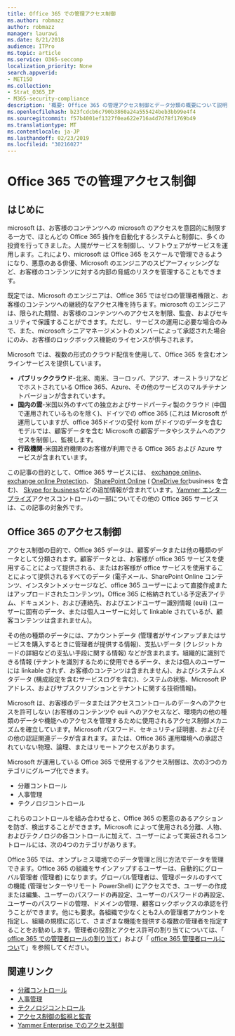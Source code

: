 ```yaml
---
title: Office 365 での管理アクセス制御
ms.author: robmazz
author: robmazz
manager: laurawi
ms.date: 8/21/2018
audience: ITPro
ms.topic: article
ms.service: O365-seccomp
localization_priority: None
search.appverid:
- MET150
ms.collection:
- Strat_O365_IP
- M365-security-compliance
description: '概要: Office 365 の管理アクセス制御とデータ分類の概要について説明します。'
ms.openlocfilehash: b23fcdcb6c790b3860a24a555424beb3bb99e4f4
ms.sourcegitcommit: f57b4001ef1327f0ea622e716a4d7d78f1769b49
ms.translationtype: MT
ms.contentlocale: ja-JP
ms.lasthandoff: 02/23/2019
ms.locfileid: "30216027"
---
```

# <a name="administrative-access-controls-in-office-365"></a>Office 365 での管理アクセス制御 

## <a name="introduction"></a>はじめに
microsoft は、お客様のコンテンツへの microsoft のアクセスを意図的に制限する一方で、ほとんどの Office 365 操作を自動化するシステムと制御に、多くの投資を行ってきました。人間がサービスを制御し、ソフトウェアがサービスを運用します。これにより、microsoft は Office 365 をスケールで管理できるようになり、悪意のある俳優、Microsoft のエンジニアのスピアーフィッシングなど、お客様のコンテンツに対する内部の脅威のリスクを管理することもできます。

既定では、Microsoft のエンジニアは、Office 365 ではゼロの管理者権限と、お客様のコンテンツへの継続的なアクセス権を持ちます。microsoft のエンジニアは、限られた期間、お客様のコンテンツへのアクセスを制限、監査、およびセキュリティで保護することができます。ただし、サービスの運用に必要な場合のみで、また、microsoft シニアマネージメントのメンバーによって承認された場合にのみ、お客様のロックボックス機能のライセンスが供与されます。

Microsoft では、複数の形式のクラウド配信を使用して、Office 365 を含むオンラインサービスを提供しています。

- **パブリッククラウド**-北米、南米、ヨーロッパ、アジア、オーストラリアなどでホストされている Office 365、Azure、その他のサービスのマルチテナントバージョンが含まれています。
- **国内の雲**-米国以外のすべての独立およびサードパーティ製のクラウド (中国で運用されているものを除く)、ドイツでの office 365 (これは Microsoft が運用していますが、office 365ドイツの受付 kom がドイツのデータを含むモデルでは、顧客データを含む Microsoft の顧客データやシステムへのアクセスを制御し、監視します。
- **行政機関**-米国政府機関のお客様が利用できる Office 365 および Azure サービスが含まれています。

この記事の目的として、Office 365 サービスには、 [exchange online](https://docs.microsoft.com/Exchange/exchange-online)、 [exchange online Protection](https://docs.microsoft.com/Office365/SecurityCompliance/eop/exchange-online-protection-overview)、 [SharePoint Online](https://docs.microsoft.com/sharepoint/sharepoint-online) ( [OneDrive for](https://docs.microsoft.com/OneDrive/onedrive)business を含む)、 [Skype for business](https://docs.microsoft.com/SkypeForBusiness/skype-for-business-online)などの追加情報が含まれています。[Yammer エンタープライズ](https://support.office.com/article/yammer-–-admin-help-e1464355-1f97-49ac-b2aa-dd320b179dbe?ui=en-US&rs=en-US&ad=US)アクセスコントロールの一部についてその他の Office 365 サービスは、この記事の対象外です。

## <a name="office-365-access-controls"></a>Office 365 のアクセス制御
アクセス制御の目的で、Office 365 データは、顧客データまたは他の種類のデータとして分類されます。顧客データとは、お客様が office 365 サービスを使用することによって提供される、またはお客様が office サービスを使用することによって提供されるすべてのデータ (電子メール、SharePoint Online コンテンツ、インスタントメッセージなど、office 365 ユーザーによって直接作成またはアップロードされたコンテンツ)。Office 365 に格納されている予定表アイテム、ドキュメント、および連絡先、およびエンドユーザー識別情報 (euii) (ユーザーに固有のデータ、または個人ユーザーに対して linkable されているが、顧客コンテンツは含まれません)。 

その他の種類のデータには、アカウントデータ (管理者がサインアップまたはサービスを購入するときに管理者が提供する情報)、支払いデータ (クレジットカードの詳細などの支払い手段に関する情報) などが含まれます。組織的に識別できる情報 (テナントを識別するために使用できるデータ、または個人のユーザーには linkable されず、お客様のコンテンツは含まれません)、およびシステムメタデータ (構成設定を含むサービスログを含む)、システムの状態、Microsoft IP アドレス、およびサブスクリプションとテナントに関する技術情報)。

Microsoft は、お客様のデータまたはアクセスコントロールのデータへのアクセスを許可しない (お客様のコンテンツや euii へのアクセスなど、環境内の他の種類のデータや機能へのアクセスを管理するために使用されるアクセス制御メカニズムを確立しています。Microsoft パスワード、セキュリティ証明書、およびその他の認証関連データが含まれます。または、Office 365 運用環境への承認されていない物理、論理、またはリモートアクセスがあります。

Microsoft が運用している Office 365 で使用するアクセス制御は、次の3つのカテゴリにグループ化できます。
- 分離コントロール
- 人事管理
- テクノロジコントロール

これらのコントロールを組み合わせると、Office 365 の悪意のあるアクションを防ぎ、検出することができます。Microsoft によって使用される分離、人物、およびテクノロジの各コントロールに加えて、ユーザーによって実装されるコントロールには、次の4つのカテゴリがあります。

Office 365 では、オンプレミス環境でのデータ管理と同じ方法でデータを管理できます。Office 365 の組織をサインアップするユーザーは、自動的にグローバル管理者 (管理者) になります。グローバル管理者は、管理ポータルのすべての機能 (管理センターやリモート PowerShell) にアクセスでき、ユーザーの作成または編集、ユーザーのパスワードの再設定、ユーザーのパスワードの再設定、ユーザーのパスワードの管理、ドメインの管理、顧客ロックボックスの承認を行うことができます。他にも要求。各組織で少なくとも2人の管理者アカウントを指定し、組織の規模に応じて、さまざまな機能を提供する複数の管理者を指定することをお勧めします。管理者の役割とアクセス許可の割り当てについては、「 [office 365 での管理者ロールの割り当て](https://support.office.com/article/Assigning-admin-roles-in-Office-365-eac4d046-1afd-4f1a-85fc-8219c79e1504)」および「 [office 365 管理者ロールについ](https://support.office.com/article/Permissions-in-Office-365-DA585EEA-F576-4F55-A1E0-87090B6AAA9D)て」を参照してください。


## <a name="related-links"></a>関連リンク

- [分離コントロール](office-365-isolation-controls.md)
- [人事管理](office-365-personnel-controls.md)
- [テクノロジコントロール](office-365-technology-controls.md)
- [アクセス制御の監視と監査](office-365-monitoring-and-auditing-access-controls.md)
- [Yammer Enterprise でのアクセス制御](office-365-yammer-enterprise-access-controls.md)